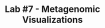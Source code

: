 ---
layout: default
title: "Lab #7 - Metagenomic Visualizations"
permalink: /labs/7_metagenomic_viz
is_lab: true
custom_css: tocbot
custom_js: 
    - tocbot.min
    - labs
---